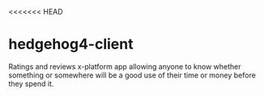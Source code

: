 <<<<<<< HEAD
# hedgehog4-client
Ratings and reviews x-platform app allowing anyone to know whether something or somewhere will be a good use of their time or money before they spend it.

